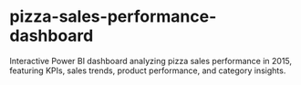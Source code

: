 # pizza-sales-performance-dashboard
Interactive Power BI dashboard analyzing pizza sales performance in 2015, featuring KPIs, sales trends, product performance, and category insights.
